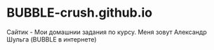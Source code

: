 # BUBBLE-crush.github.io
Сайтик - Мои домашнии задания по курсу. Меня зовут Александр Шульга (BUBBLE в интернете)
